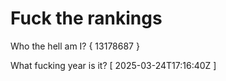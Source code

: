 # Fuck the rankings

Who the hell am I?
{ 13178687 }

What fucking year is it?
[ 2025-03-24T17:16:40Z ]
